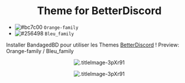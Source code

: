 <h1 align="center">Theme for BetterDiscord</h1>

- ![#bc7c00](https://placehold.it/15/bc7c00/b5e853?text=+) `Orange-family`
- ![#256498](https://placehold.it/15/256498/b5e853?text=+) `Bleu_family`

Installer BandagedBD pour utiliser les Themes  [BetterDiscord](https://betterdiscord.net/home/) !
Preview: Orange-family / Bleu_family
<p align="center">
  <img alt=".titleImage-3pXr91" src="https://i.imgur.com/OxNaNFO.png">
</p>
<p align="center">
  <img alt=".titleImage-3pXr91" src="https://i.imgur.com/budElif.png">
</p>
